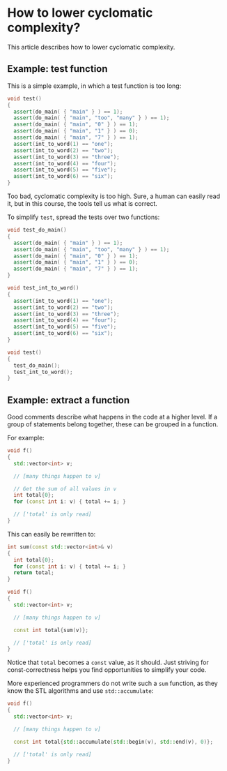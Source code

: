 # How to lower cyclomatic complexity?

This article describes how to lower cyclomatic complexity.

## Example: test function

This is a simple example, in which a test function is too long:

```c++
void test()
{
  assert(do_main( { "main" } ) == 1);
  assert(do_main( { "main", "too", "many" } ) == 1);
  assert(do_main( { "main", "0" } ) == 1);
  assert(do_main( { "main", "1" } ) == 0);
  assert(do_main( { "main", "7" } ) == 1);
  assert(int_to_word(1) == "one");
  assert(int_to_word(2) == "two");
  assert(int_to_word(3) == "three");
  assert(int_to_word(4) == "four");
  assert(int_to_word(5) == "five");
  assert(int_to_word(6) == "six");
}
```

Too bad, cyclomatic complexity is too high.
Sure, a human can easily read it, but in this course, the tools tell us what is correct.

To simplify `test`, spread the tests over two functions:

```c++
void test_do_main()
{
  assert(do_main( { "main" } ) == 1);
  assert(do_main( { "main", "too", "many" } ) == 1);
  assert(do_main( { "main", "0" } ) == 1);
  assert(do_main( { "main", "1" } ) == 0);
  assert(do_main( { "main", "7" } ) == 1);
}

void test_int_to_word()
{
  assert(int_to_word(1) == "one");
  assert(int_to_word(2) == "two");
  assert(int_to_word(3) == "three");
  assert(int_to_word(4) == "four");
  assert(int_to_word(5) == "five");
  assert(int_to_word(6) == "six");
}

void test()
{
  test_do_main();
  test_int_to_word();
}
```

## Example: extract a function

Good comments describe what happens in the code at a higher level.
If a group of statements belong together, these can be grouped in a function.

For example:

```c++
void f()
{
  std::vector<int> v;

  // [many things happen to v]

  // Get the sum of all values in v
  int total{0};
  for (const int i: v) { total += i; }

  // ['total' is only read]
}
```

This can easily be rewritten to:

```c++
int sum(const std::vector<int>& v)
{
  int total{0};
  for (const int i: v) { total += i; }
  return total;
}

void f()
{
  std::vector<int> v;

  // [many things happen to v]

  const int total{sum(v)};

  // ['total' is only read]
}
```

Notice that `total` becomes a `const` value, as it should. Just striving for const-correctness helps you
find opportunities to simplify your code.

More experienced programmers do not write such a `sum` function, as they know the STL algorithms and use `std::accumulate`:

```c++
void f()
{
  std::vector<int> v;

  // [many things happen to v]

  const int total{std::accumulate(std::begin(v), std::end(v), 0)};

  // ['total' is only read]
}
```
